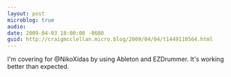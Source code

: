 ```yaml
---
layout: post
microblog: true
audio: 
date: 2009-04-03 18:00:00 -0600
guid: http://craigmcclellan.micro.blog/2009/04/04/t1449110564.html
---
```

I'm covering for @NikoXidas by using Ableton and EZDrummer.  It's working better than expected.
